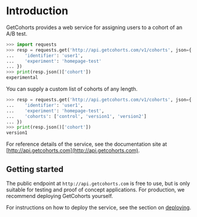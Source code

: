 # Introduction

GetCohorts provides a web service for assigning users to a cohort of an A/B test.

```python
>>> import requests
>>> resp = requests.get('http://api.getcohorts.com/v1/cohorts', json={
...    'identifier': 'user1',
...    'experiment': 'homepage-test'
... })
>>> print(resp.json()['cohort'])
experimental

```

You can supply a custom list of cohorts of any length.

```python
>>> resp = requests.get('http://api.getcohorts.com/v1/cohorts', json={
...    'identifier': 'user1',
...    'experiment': 'homepage-test',
...    'cohorts': ['control', 'version1', 'version2']
... })
>>> print(resp.json()['cohort'])
version1

```

For reference details of the service, see the documentation site at [http://api.getcohorts.com](http://api.getcohorts.com).

## Getting started

The public endpoint at `http://api.getcohorts.com` is free to use, but is only suitable for testing and proof of concept applications. For production, we recommend deploying GetCohorts yourself.

For instructions on how to deploy the service, see the section on [deploying](http://docs.getcohorts.com/deploying).
